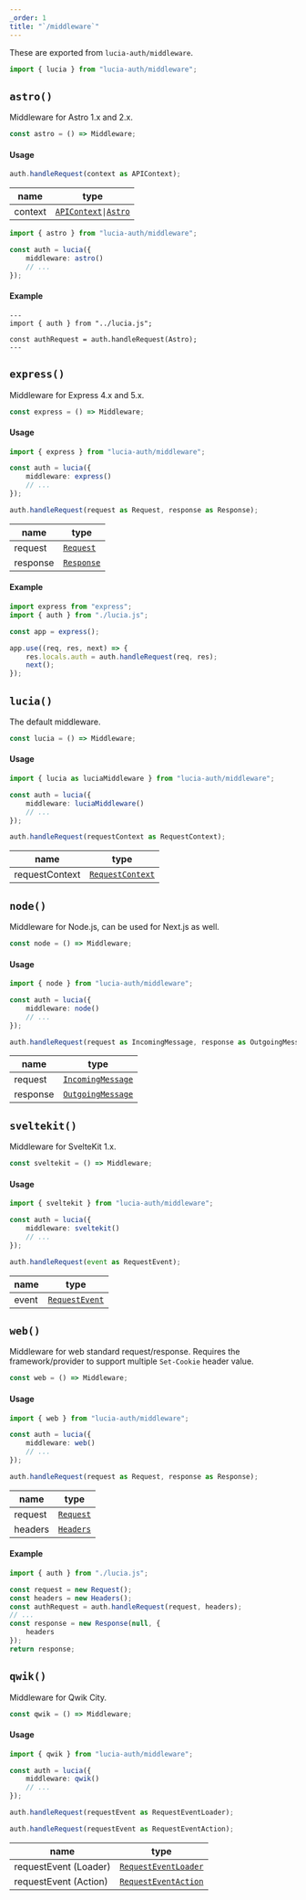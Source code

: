 ```yaml
---
_order: 1
title: "`/middleware`"
---
```


These are exported from `lucia-auth/middleware`.

```ts
import { lucia } from "lucia-auth/middleware";
```

## `astro()`

Middleware for Astro 1.x and 2.x.

```ts
const astro = () => Middleware;
```

#### Usage

```ts
auth.handleRequest(context as APIContext);
```

| name    | type                                                                                                                                                                  |
| ------- | --------------------------------------------------------------------------------------------------------------------------------------------------------------------- |
| context | [`APIContext`](https://docs.astro.build/en/reference/api-reference/#endpoint-context)`\|`[`Astro`](https://docs.astro.build/en/reference/api-reference/#astro-global) |

```ts
import { astro } from "lucia-auth/middleware";

const auth = lucia({
	middleware: astro()
	// ...
});
```

#### Example

```astro
---
import { auth } from "../lucia.js";

const authRequest = auth.handleRequest(Astro);
---
```

## `express()`

Middleware for Express 4.x and 5.x.

```ts
const express = () => Middleware;
```

#### Usage

```ts
import { express } from "lucia-auth/middleware";

const auth = lucia({
	middleware: express()
	// ...
});
```

```ts
auth.handleRequest(request as Request, response as Response);
```

| name     | type                                                   |
| -------- | ------------------------------------------------------ |
| request  | [`Request`](https://expressjs.com/en/4x/api.html#req)  |
| response | [`Response`](https://expressjs.com/en/4x/api.html#res) |

#### Example

```ts
import express from "express";
import { auth } from "./lucia.js";

const app = express();

app.use((req, res, next) => {
	res.locals.auth = auth.handleRequest(req, res);
	next();
});
```

## `lucia()`

The default middleware.

```ts
const lucia = () => Middleware;
```

#### Usage

```ts
import { lucia as luciaMiddleware } from "lucia-auth/middleware";

const auth = lucia({
	middleware: luciaMiddleware()
	// ...
});
```

```ts
auth.handleRequest(requestContext as RequestContext);
```

| name           | type                                                           |
| -------------- | -------------------------------------------------------------- |
| requestContext | [`RequestContext`](/reference/lucia-auth/types#requestcontext) |

## `node()`

Middleware for Node.js, can be used for Next.js as well.

```ts
const node = () => Middleware;
```

#### Usage

```ts
import { node } from "lucia-auth/middleware";

const auth = lucia({
	middleware: node()
	// ...
});
```

```ts
auth.handleRequest(request as IncomingMessage, response as OutgoingMessage);
```

| name     | type                                                                            |
| -------- | ------------------------------------------------------------------------------- |
| request  | [`IncomingMessage`](https://nodejs.org/api/http.html#class-httpincomingmessage) |
| response | [`OutgoingMessage`](https://nodejs.org/api/http.html#class-httpoutgoingmessage) |

## `sveltekit()`

Middleware for SvelteKit 1.x.

```ts
const sveltekit = () => Middleware;
```

#### Usage

```ts
import { sveltekit } from "lucia-auth/middleware";

const auth = lucia({
	middleware: sveltekit()
	// ...
});
```

```ts
auth.handleRequest(event as RequestEvent);
```

| name  | type                                                                          |
| ----- | ----------------------------------------------------------------------------- |
| event | [`RequestEvent`](https://kit.svelte.dev/docs/types#public-types-requestevent) |

## `web()`

Middleware for web standard request/response. Requires the framework/provider to support multiple `Set-Cookie` header value.

```ts
const web = () => Middleware;
```

#### Usage

```ts
import { web } from "lucia-auth/middleware";

const auth = lucia({
	middleware: web()
	// ...
});
```

```ts
auth.handleRequest(request as Request, response as Response);
```

| name    | type                                                                                            |
| ------- | ----------------------------------------------------------------------------------------------- |
| request | [`Request`](https://www.google.com/search?client=safari&rls=en&q=mdn+request&ie=UTF-8&oe=UTF-8) |
| headers | [`Headers`](https://developer.mozilla.org/en-US/docs/Web/API/Headers)                           |

#### Example

```ts
import { auth } from "./lucia.js";

const request = new Request();
const headers = new Headers();
const authRequest = auth.handleRequest(request, headers);
// ...
const response = new Response(null, {
	headers
});
return response;
```

## `qwik()`

Middleware for Qwik City.

```ts
const qwik = () => Middleware;
```

#### Usage

```ts
import { qwik } from "lucia-auth/middleware";

const auth = lucia({
	middleware: qwik()
	// ...
});
```

```ts
auth.handleRequest(requestEvent as RequestEventLoader);
```

```ts
auth.handleRequest(requestEvent as RequestEventAction);
```

| name                  | type                                                                                   |
| --------------------- | -------------------------------------------------------------------------------------- |
| requestEvent (Loader) | [`RequestEventLoader`](https://qwik.builder.io/docs/route-loader/#requestevent)        |
| requestEvent (Action) | [`RequestEventAction`](https://qwik.builder.io/docs/action/#http-request-and-response) |

